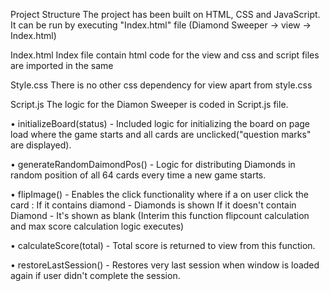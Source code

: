 Project Structure
The project has been built on HTML, CSS and JavaScript. 
It can be run by executing "Index.html" file (Diamond Sweeper -> view -> Index.html)

Index.html
Index file contain html code for the view and css and script files are imported in the same

Style.css
There is no other css dependency for view apart from style.css

Script.js
The logic for the Diamon Sweeper is coded in Script.js file.

•	initializeBoard(status) - Included logic for initializing the board on page load where the game starts and all cards are unclicked("question marks" are displayed).

•	generateRandomDaimondPos() - Logic for distributing Diamonds in random position of all 64 cards every time a new game starts.

•	flipImage() - Enables the click functionality where if a on user click the card :
  If it contains diamond - Diamonds is shown 
  If it doesn't contain Diamond - It's shown as blank
  (Interim this function flipcount calculation and max score calculation logic executes)

•	calculateScore(total) - Total score is returned to view from this function.

•	restoreLastSession() - Restores very last session when window is loaded again if user didn't complete the session.



